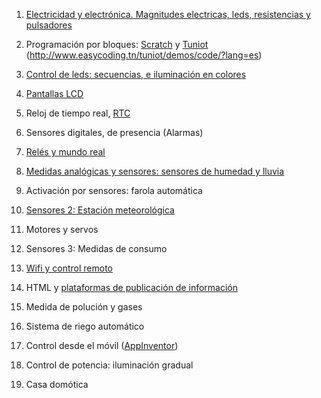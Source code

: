1. [Electricidad y electrónica. Magnitudes electricas, leds, resistencias y pulsadores](./Electronica.md)

1. Programación por bloques: [Scratch](./scratch.md) y [Tuniot](./ProgramacionBloques.md) (http://www.easycoding.tn/tuniot/demos/code/?lang=es)

1. [Control de leds: secuencias, e iluminación en colores](./Leds.md)

1. [Pantallas LCD](./LCD.md)

1. Reloj de tiempo real, [RTC](./Reloj_RTC.md)

1. Sensores digitales, de presencia (Alarmas)

1. [Relés y mundo real](./Reles.md)

1. [Medidas analógicas y sensores: sensores de humedad y lluvia](./Sensores_analogicos.md)

1. Activación por sensores: farola automática

1. [Sensores 2:  Estación meteorológica](./Sensores_atmosfericos.md)

1. Motores y servos

1. Sensores 3: Medidas de consumo

1. [Wifi y control remoto](./Wifi.md)

1. HTML y [plataformas de publicación de información](./Plataformas.md)

1. Medida de polución y gases

1. Sistema de riego automático

1. Control desde el móvil ([AppInventor](./appinventor.md))

1. Control de potencia: iluminación gradual

1. Casa domótica
